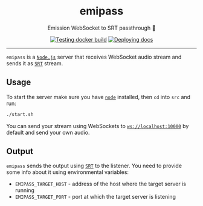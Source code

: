 <h1 align="center">emipass</h1>

<div align="center">

Emission WebSocket to SRT passthrough 💨

[![Testing docker build](https://github.com/radio-aktywne/emipass/actions/workflows/docker-build.yml/badge.svg)](https://github.com/radio-aktywne/emipass/actions/workflows/docker-build.yml)
[![Deploying docs](https://github.com/radio-aktywne/emipass/actions/workflows/docs.yml/badge.svg)](https://github.com/radio-aktywne/emipass/actions/workflows/docs.yml)

</div>

---

`emipass` is a [`Node.js`](https://nodejs.org) server that receives WebSocket audio stream
and sends it as [`SRT`](https://www.haivision.com/products/srt-secure-reliable-transport) stream.

## Usage

To start the server make sure you have [`node`](https://nodejs.org) installed, then `cd` into `src` and run:

```sh
./start.sh
```

You can send your stream using WebSockets to [`ws://localhost:10000`](ws://localhost:10000) by default and send your own audio.

## Output

`emipass` sends the output using [`SRT`](https://www.haivision.com/products/srt-secure-reliable-transport/) to the listener.
You need to provide some info about it using environmental variables:

- `EMIPASS_TARGET_HOST` - address of the host where the target server is running
- `EMIPASS_TARGET_PORT` - port at which the target server is listening
